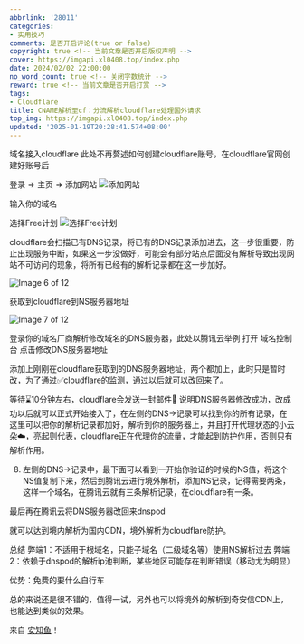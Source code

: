 ```yaml
---
abbrlink: '28011'
categories:
- 实用技巧
comments: 是否开启评论(true or false)
copyright: true <!-- 当前文章是否开启版权声明 -->
cover: https://imgapi.xl0408.top/index.php
date: 2024/02/02 22:00:00
no_word_count: true <!-- 关闭字数统计 -->
reward: true <!-- 当前文章是否开启打赏 -->
tags:
- Cloudflare
title: CNAME解析至cf：分流解析cloudflare处理国外请求
top_img: https://imgapi.xl0408.top/index.php
updated: '2025-01-19T20:28:41.574+08:00'
---
```

域名接入cloudflare
此处不再赘述如何创建cloudflare账号，在cloudflare官网创建好账号后

登录 => 主页 => 添加网站
![添加网站](https://img02.anheyu.com/adminuploads/1/2023/07/23/64bd0c9d6d6b3.webp!blogimg)

输入你的域名

选择Free计划
![选择Free计划](https://img02.anheyu.com/adminuploads/1/2023/07/23/64bd0d426c037.png!blogimg)

cloudflare会扫描已有DNS记录，将已有的DNS记录添加进去，这一步很重要，防止出现服务中断，如果这一步没做好，可能会有部分站点后面没有解析导致出现网站不可访问的现象，将所有已经有的解析记录都在这一步加好。

![Image 6 of 12](https://img02.anheyu.com/adminuploads/1/2023/07/23/64bd0d8187168.png!blogimg)

获取到cloudflare到NS服务器地址

![Image 7 of 12](https://img02.anheyu.com/adminuploads/1/2023/07/23/64bd0e56a1fb3.png!blogimg)

登录你的域名厂商解析修改域名的DNS服务器，此处以腾讯云举例
打开 域名控制台 点击修改DNS服务器地址

添加上刚刚在cloudflare获取到的DNS服务器地址，两个都加上，此时只是暂时改，为了通过✅cloudflare的监测，通过以后就可以改回来了。

等待⌛️10分钟左右，cloudflare会发送一封邮件📧 说明DNS服务器修改成功，改成功以后就可以正式开始接入了，在左侧的DNS->记录可以找到你的所有记录，在这里可以把你的解析记录都加好，解析到你的服务器上，并且打开代理状态的小云朵☁️，亮起则代表，cloudflare正在代理你的流量，才能起到防护作用，否则只有解析作用。

8. 左侧的DNS->记录中，最下面可以看到一开始你验证的时候的NS值，将这个NS值复制下来，然后到腾讯云进行境外解析，添加NS记录，记得需要两条，这样一个域名，在腾讯云就有三条解析记录，在cloudflare有一条。

最后再在腾讯云将DNS服务器改回来dnspod

就可以达到境内解析为国内CDN，境外解析为cloudflare防护。

总结
弊端1：不适用于根域名，只能子域名（二级域名等）使用NS解析过去
弊端2：依赖于dnspod的解析ip池判断，某些地区可能存在判断错误（移动尤为明显）

优势：免费的要什么自行车

总的来说还是很不错的，值得一试，另外也可以将境外的解析到奇安信CDN上，也能达到类似的效果。

来自 [安知鱼](https://blog.anheyu.com/)！
